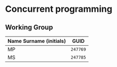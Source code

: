 # Concurrent programming

## Working Group

| Name Surname (initials) | GUID                                     |
| ----------------------- | ---------------------------------------- |
| MP                      | `247769`                                 |
| MS                      | `247785` |
